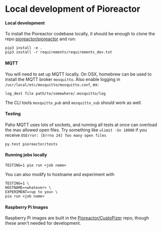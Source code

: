 # Local development of Pioreactor


#### Local development

To install the Pioreactor codebase locally, it should be enough to clone the repo [pioreactor/pioreactor](https://github.com/pioreactor/pioreactor) and run:

```
pip3 install -e .
pip3 install -r requirements/requirements_dev.txt
```

#### MQTT

You will need to set up MQTT locally. On OSX, homebrew can be used to install the MQTT broker `mosquitto`. Also enable logging in `/usr/local/etc/mosquitto/mosquitto.conf`, ex:

`log_dest file path/to/somewhere/.mosquitto/log`

The CLI tools `mosquitto_pub` and `mosquitto_sub` should work as well.

#### Testing

Paho MQTT uses lots of sockets, and running all tests at once can overload the max allowed open files. Try something like `ulimit -Sn 10000` if you receive `OSError: [Errno 24] Too many open files`

```
py.test pioreactor/tests
```

#### Running jobs locally

```
TESTING=1 pio run <job name>
```

You can also modify to hostname and experiment with

```
TESTING=1 \
HOSTNAME=<whatever> \
EXPERIMENT=<up to you> \
pio run <job name>
```

#### Raspberry Pi Images

Raspberry Pi images are built in the [Pioreactor/CustoPizer](https://github.com/Pioreactor/CustoPiZer/tree/pioreactor) repo, though these aren't needed for development.